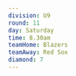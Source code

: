 ```yaml
---
division: U9
round: 11
day: Saturday
time: 8.30am
teamHome: Blazers
teamAway: Red Sox
diamond: 7
---
```


